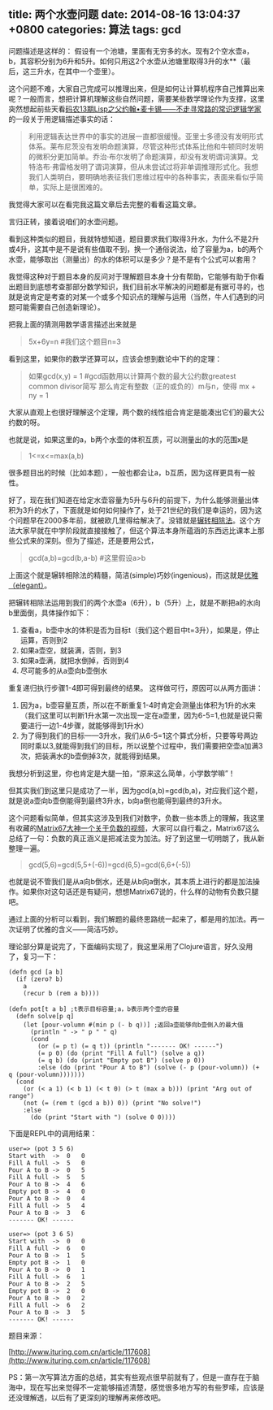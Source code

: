 title: 两个水壶问题
date: 2014-08-16 13:04:37 +0800
categories: 算法
tags: gcd
---

问题描述是这样的：
假设有一个池塘，里面有无穷多的水。现有2个空水壶a，b，其容积分别为6升和5升。如何只用这2个水壶从池塘里取得3升的水**（最后，这三升水，在其中一个壶里）。

这个问题不难，大家自己完成可以推理出来，但是如何让计算机程序自己推算出来呢？一般而言，想把计算机理解这些自然问题，需要某些数学理论作为支撑，这里突然想起前些天看[码农13期Lisp之父约翰•麦卡锡——不走寻常路的常识逻辑学家](http://www.ituring.com.cn/article/117596)的一段关于用逻辑描述事实的话：
> 利用逻辑表达世界中的事实的进展一直都很缓慢。亚里士多德没有发明形式体系。莱布尼茨没有发明命题演算，尽管这种形式体系比他和牛顿同时发明的微积分更加简单。乔治·布尔发明了命题演算，却没有发明谓词演算。戈特洛布·弗雷格发明了谓词演算，但从未尝试过将非单调推理形式化。我想我们人类明白，要明确地表征我们思维过程中的各种事实，表面来看似乎简单，实际上是很困难的。

我觉得大家可以在看完我这篇文章后去完整的看看这篇文章。

言归正转，接着说咱们的水壶问题。

看到这种类似的题目，我就特想知道，题目要求我们取得3升水，为什么不是2升或4升，这其中是不是说有些值取不到，换一个通俗说法，给了容量为a，b的两个水壶，能够取出（测量出）的水的体积可以是多少？是不是有个公式可以套用？

我觉得这种对于题目本身的反问对于理解题目本身十分有帮助，它能够有助于你看出题目到底想考查那部分数学知识，我们目前水平解决的问题都是有据可寻的，也就是说肯定是考查的对某一个或多个知识点的理解与运用（当然，牛人们遇到的问题可能需要自己创造新理论）。

把我上面的猜测用数学语言描述出来就是
> 5x+6y=n   #我们这个题目n=3

看到这里，如果你的数学还算可以，应该会想到数论中下的的定理：

> 如果gcd(x,y) = 1  #gcd函数用以计算两个数的最大公约数greatest common divisor简写
> 那么肯定有整数（正的或负的）m与n，使得
> mx + ny = 1

大家从直观上也很好理解这个定理，两个数的线性组合肯定是能凑出它们的最大公约数的呀。

也就是说，如果这里的a，b两个水壶的体积互质，可以测量出的水的范围x是

> 1<=x<=max(a,b)

很多题目出的时候（比如本题），一般也都会让a，b互质，因为这样更具有一般性。

好了，现在我们知道在给定水壶容量为5升与6升的前提下，为什么能够测量出体积为3升的水了，下面就是如何如何操作了，处于21世纪的我们是幸运的，因为这个问题早在2000多年前，就被欧几里得给解决了。没错就是[辗转相除法](http://zh.wikipedia.org/wiki/%E8%BE%97%E8%BD%AC%E7%9B%B8%E9%99%A4%E6%B3%95)。这个方法大家早就在中学阶段就直接接触了，但这个算法本身所蕴涵的东西远比课本上那些公式来的深刻。但为了描述，还是要用公式，

> gcd(a,b)=gcd(b,a-b) #这里假设a>b

上面这个就是辗转相除法的精髓，简洁(simple)巧妙(ingenious)，而这就是[优雅（elegant）](http://www.oxforddictionaries.com/us/definition/american_english/elegant?q=elegant)。

把辗转相除法运用到我们的两个水壶a（6升），b（5升）上，就是不断把a的水向b里面倒，具体操作如下：
1. 查看a，b壶中水的体积是否为目标t（我们这个题目中t=3升），如果是，停止运算，否则到2
2. 如果a壶空，就装满，否则，到3
3. 如果a壶满，就把水倒掉，否则到4
4. 尽可能多的从a壶向b壶倒水

重复递归执行步骤1-4即可得到最终的结果。
这样做可行，原因可以从两方面讲：

1. 因为a，b壶容量互质，所以在不断重复1-4时肯定会测量出体积为1升的水来（我们这里可以判断1升水第一次出现一定在a壶里，因为6-5=1,也就是说只需要进行一边1-4步骤，就能够得到1升水）
2. 为了得到我们的目标——3升水，我们从6-5=1这个算式分析，只要等号两边同时乘以3,就能得到我们的目标，所以说整个过程中，我们需要把空壶a加满3次，把装满水的b壶倒掉3次，就能得到结果。

我想分析到这里，你也肯定是大腿一拍，“原来这么简单，小学数学嘛”！

但其实我们到这里只是成功了一半，因为gcd(a,b)=gcd(b,a)，对应我们这个题，就是说a壶向b壶倒能得到最终3升水，b向a倒也能得到最终的3升水。

这个问题看似简单，但其实这涉及到我们对数字，负数一些本质上的理解，我这里有收藏的[Matrix67大神一个关于负数的视频](http://pan.baidu.com/s/1i321Tvn)，大家可以自行看之，Matrix67这么总结了一句：负数的真正涵义是把减法变为加法。好了到这里一切明朗了，我从新整理一遍。


> gcd(5,6)=gcd(5,5+(-6))=gcd(6,5)=gcd(6,6+(-5))

也就是说不管我们是从a向b倒水，还是从b向a倒水，其本质上进行的都是加法操作。如果你对这句话还是有疑问，想想Matrix67说的，什么样的动物有负数只腿吧。

通过上面的分析可以看到，我们解题的最终思路统一起来了，都是用的加法。再一次证明了优雅的含义——简洁巧妙。

理论部分算是说完了，下面编码实现了，我这里采用了Clojure语言，好久没用了，复习一下：
```
(defn gcd [a b]
  (if (zero? b)
    a
    (recur b (rem a b))))

(defn pot[t a b] ;t表示目标容量;a，b表示两个壶的容量
  (defn solve[p q]
    (let [pour-volumn #(min p (- b q))] ;返回a壶能够向b壶倒入的最大值
      (println " -> " p " " q)    
      (cond
        (or (= p t) (= q t)) (println "------- OK! ------")
        (= p 0) (do (print "Fill A full") (solve a q))
        (= q b) (do (print "Empty pot B") (solve p 0))
        :else (do (print "Pour A to B") (solve (- p (pour-volumn)) (+ q (pour-volumn)))))))
  (cond
    (or (< a 1) (< b 1) (< t 0) (> t (max a b))) (print "Arg out of range")
    (not (= (rem t (gcd a b)) 0)) (print "No solve!")
    :else
      (do (print "Start with ") (solve 0 0))))

```
下面是REPL中的调用结果：
```
user=> (pot 3 5 6)
Start with  ->  0   0
Fill A full ->  5   0
Pour A to B ->  0   5
Fill A full ->  5   5
Pour A to B ->  4   6
Empty pot B ->  4   0
Pour A to B ->  0   4
Fill A full ->  5   4
Pour A to B ->  3   6
------- OK! ------

user=> (pot 3 6 5)
Start with  ->  0   0
Fill A full ->  6   0
Pour A to B ->  1   5
Empty pot B ->  1   0
Pour A to B ->  0   1
Fill A full ->  6   1
Pour A to B ->  2   5
Empty pot B ->  2   0
Pour A to B ->  0   2
Fill A full ->  6   2
Pour A to B ->  3   5
------- OK! ------

```

题目来源：

[http://www.ituring.com.cn/article/117608](http://www.ituring.com.cn/article/117608)

PS：第一次写算法方面的总结，其实有些观点很早前就有了，但是一直存在于脑海中，现在写出来觉得不一定能够描述清楚，感觉很多地方写的有些罗嗦，应该是还没理解透，以后有了更深刻的理解再来修改吧。
